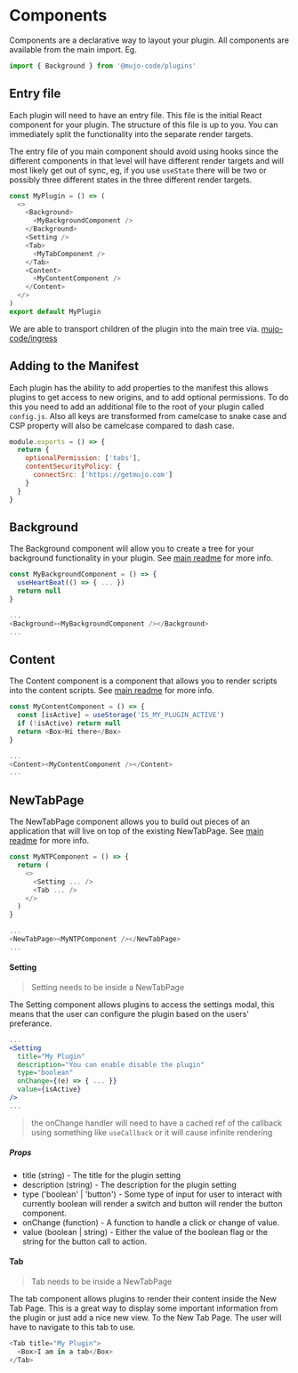 # Components

Components are a declarative way to layout your plugin. All components are available from the main import. Eg.

```javascript
import { Background } from '@mujo-code/plugins'
```

## Entry file

Each plugin will need to have an entry file. This file is the initial React component for your plugin. The structure of this file is up to you. You can immediately split the functionality into the separate render targets.

The entry file of you main component should avoid using hooks since the different components in that level will have different render targets and will most likely get out of sync, eg, if you use `useState` there will be two or possibly three different states in the three different render targets.

```javascript
const MyPlugin = () => (
  <>
    <Background>
      <MyBackgroundComponent />
    </Background>
    <Setting />
    <Tab>
      <MyTabComponent />
    </Tab>
    <Content>
      <MyContentComponent />
    </Content>
  </>
)
export default MyPlugin
```

We are able to transport children of the plugin into the main tree via. [mujo-code/ingress](https://github.com/mujo-code/ingress)

## Adding to the Manifest

Each plugin has the ability to add properties to the manifest this allows plugins to get access to new origins, and to add optional permissions. To do this you need to add an additional file to the root of your plugin called `config.js`. Also all keys are transformed from camelcase to snake case and CSP property will also be camelcase compared to dash case.

```javascript
module.exports = () => {
  return {
    optionalPermission: ['tabs'],
    contentSecurityPolicy: {
      connectSrc: ['https://getmujo.com']
    }
  }
}
```

## Background

The Background component will allow you to create a tree for your background functionality in your plugin. See [main readme](./README.md) for more info.

```javascript
const MyBackgroundComponent = () => {
  useHeartBeat(() => { ... })
  return null
}

...
<Background><MyBackgroundComponent /></Background>
...
```

## Content

The Content component is a component that allows you to render scripts into the content scripts. See [main readme](./README.md) for more info.

```javascript
const MyContentComponent = () => {
  const [isActive] = useStorage('IS_MY_PLUGIN_ACTIVE')
  if (!isActive) return null
  return <Box>Hi there</Box>
}

...
<Content><MyContentComponent /></Content>
...
```

## NewTabPage

The NewTabPage component allows you to build out pieces of an application that will live on top of the existing NewTabPage. See [main readme](./README.md) for more info.

```javascript
const MyNTPComponent = () => {
  return (
    <>
      <Setting ... />
      <Tab ... />
    </>
  )
}

...
<NewTabPage><MyNTPComponent /></NewTabPage>
...
```

#### Setting

> Setting needs to be inside a NewTabPage

The Setting component allows plugins to access the settings modal, this means that the user can configure the plugin based on the users' preferance.

```jsx
...
<Setting
  title="My Plugin"
  description="You can enable disable the plugin"
  type="boolean"
  onChange={(e) => { ... }}
  value={isActive}
/>
...
```

> the onChange handler will need to have a cached ref of the callback using something like `useCallback` or it will cause infinite rendering

##### Props

- title (string) - The title for the plugin setting
- description (string) - The description for the plugin setting
- type ('boolean' | 'button') - Some type of input for user to interact with currently boolean will render a switch and button will render the button component.
- onChange (function) - A function to handle a click or change of value.
- value (boolean | string) - Either the value of the boolean flag or the string for the button call to action.

#### Tab

> Tab needs to be inside a NewTabPage

The tab component allows plugins to render their content inside the New Tab Page. This is a great way to display some important information from the plugin or just add a nice new view. To the New Tab Page. The user will have to navigate to this tab to use.

```javascript
<Tab title="My Plugin">
  <Box>I am in a tab</Box>
</Tab>
```
